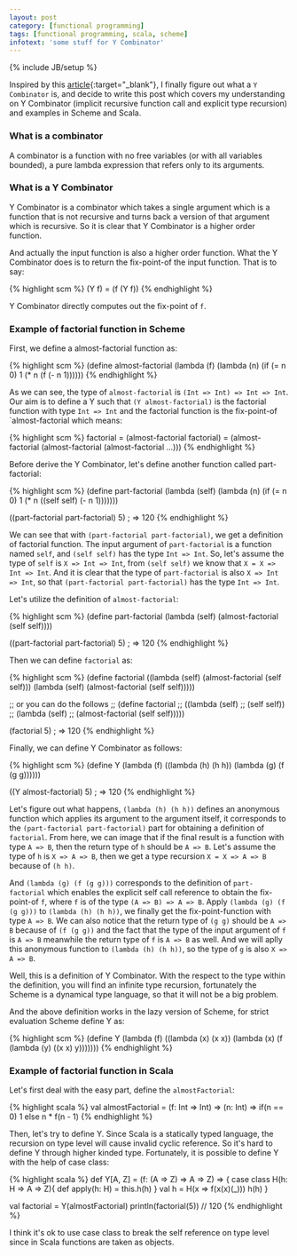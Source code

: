 ```yaml
---
layout: post
category: [functional programming]
tags: [functional programming, scala, scheme]
infotext: 'some stuff for Y Combinator'
---
```

{% include JB/setup %}

Inspired by this [article](http://mvanier.livejournal.com/2897.html){:target="_blank"}, I finally figure out what a `Y Combinator` is, and 
decide to write this post which covers my understanding on Y Combinator (implicit recursive function call and 
explicit type recursion) and examples in Scheme and Scala.

### What is a combinator

A combinator is a function with no free variables (or with all variables bounded), a pure lambda expression that 
refers only to its arguments.

### What is a Y Combinator

Y Combinator is a combinator which takes a single argument which is a function 
that is not recursive and turns back a version of that argument which is recursive. 
So it is clear that Y Combinator is a higher order function.

And actually the input function is also a higher order function. What the Y 
Combinator does is to return the fix-point-of the input function. That is to 
say:

{% highlight scm %}
(Y f) = (f (Y f))
{% endhighlight %}

Y Combinator directly computes out the fix-point of `f`.

### Example of factorial function in Scheme

First, we define a almost-factorial function as:

{% highlight scm %}
(define almost-factorial
    (lambda (f)
        (lambda (n)
            (if (= n 0)
                1
                (* n (f (- n 1))))))
{% endhighlight %}

As we can see, the type of `almost-factorial` is `(Int => Int) => Int => Int`. Our 
aim is to define a Y such that `(Y almost-factorial)` is the factorial function 
with type `Int => Int` and the factorial function is the fix-point-of `almost-factorial 
which means:

{% highlight scm %}
factorial = (almost-factorial factorial)
          = (almost-factorial
                (almost-factorial
                    (almost-factorial ...)))
{% endhighlight %}

Before derive the Y Combinator, let's define another function called 
part-factorial:

{% highlight scm %}
(define part-factorial
    (lambda (self)
        (lambda (n)
            (if (= n 0)
            1
            (* n ((self self) (- n 1)))))))

((part-factorial part-factorial) 5) ; => 120
{% endhighlight %}

We can see that with `(part-factorial part-factorial)`, we get a definition of 
factorial function. The input argument of `part-factorial` is a function named 
`self`, and `(self self)` has the type `Int => Int`. So, let's assume the type 
of `self` is `X => Int => Int`, from `(self self)` we know that `X = X => Int => Int`. 
And it is clear that the type of `part-factorial` is also `X => Int => Int`, so that 
`(part-factorial part-factorial)` has the type `Int => Int`.

Let's utilize the definition of `almost-factorial`:

{% highlight scm %}
(define part-factorial
    (lambda (self)
        (almost-factorial (self self))))

((part-factorial part-factorial) 5) ; => 120
{% endhighlight %}

Then we can define `factorial` as:

{% highlight scm %}
(define factorial
    ((lambda (self)
        (almost-factorial (self self)))
     (lambda (self)
        (almost-factorial (self self)))))

;; or you can do the follows
;; (define factorial
;;     ((lambda (self)
;;         (self self))
;;      (lambda (self)
;;         (almost-factorial (self self)))))

(factorial 5) ; => 120
{% endhighlight %}

Finally, we can define Y Combinator as follows:

{% highlight scm %}
(define Y
    (lambda (f)
        ((lambda (h)
            (h h))
         (lambda (g)
            (f (g g))))))

((Y almost-factorial) 5) ; => 120
{% endhighlight %}

Let's figure out what happens, `(lambda (h) (h h))` defines an anonymous function which applies its argument 
to the argument itself, it corresponds to the `(part-factorial part-factorial)` part for obtaining a definition 
of `factorial`. From here, we can image that if the final result is a function with type `A => B`, then the 
return type of `h` should be `A => B`. Let's assume the type of `h` is `X => A => B`, then we get a type 
recursion `X = X => A => B` because of `(h h)`.

And `(lambda (g) (f (g g)))` corresponds to the definition of `part-factorial` which enables the explicit 
self call reference to obtain the fix-point-of `f`, where `f` is of the type `(A => B) => A => B`. Apply 
`(lambda (g) (f (g g)))` to `(lambda (h) (h h))`, we finally get the fix-point-function with type `A => B`. 
We can also notice that the return type of `(g g)` should be `A => B` because of `(f (g g))` and the fact 
that the type of the input argument of `f` is `A => B` meanwhile the return type of `f` is `A => B` as well. 
And we will aplly this anonymous function to `(lambda (h) (h h))`, so the type of `g` is also `X => A => B`.

Well, this is a definition of Y Combinator. With the respect to the type within the definition, you will find 
an infinite type recursion, fortunately the Scheme is a dynamical type language, so that it will not be a 
big problem.

And the above definition works in the lazy version of Scheme, for strict evaluation Scheme define Y as:

{% highlight scm %}
(define Y
    (lambda (f)
        ((lambda (x) (x x))
         (lambda (x)
            (f (lambda (y)
                    ((x x) y)))))))
{% endhighlight %}

### Example of factorial function in Scala

Let's first deal with the easy part, define the `almostFactorial`:

{% highlight scala %}
val almostFactorial = (f: Int => Int) => (n: Int) => if(n == 0) 1 else n * f(n - 1)
{% endhighlight %}

Then, let's try to define Y. Since Scala is a statically typed language, the recursion on type level will 
cause invalid cyclic reference. So it's hard to define Y through higher kinded type. Fortunately, it is 
possible to define Y with the help of case class:

{% highlight scala %}
def Y[A, Z] = (f: (A => Z) => A => Z) => {
    case class H(h: H => A => Z){
        def apply(h: H) = this.h(h)
    }
    val h = H(x => f(x(x)(_)))
    h(h)
}

val factorial = Y(almostFactorial)
println(factorial(5)) // 120
{% endhighlight %}

I think it's ok to use case class to break the self reference on type level since in Scala functions are 
taken as objects.